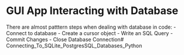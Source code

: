 # GUI App Interacting with Database

There are almost patttern steps when dealing with database in code:
    - Connect to database
    - Create a cursor object
    - Write an SQL Query
    - Commit Changes
    - Close Database Connection# Connecting_To_SQLite_PostgresSQL_Databases_Python
